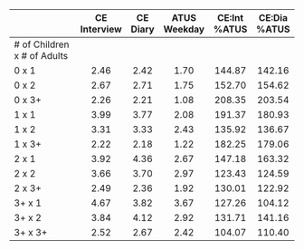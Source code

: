 
|                      | CE<br>Interview |  CE<br>Diary | ATUS<br>Weekday | CE:Int<br>%ATUS | CE:Dia<br>%ATUS |
| -------------------- | :----------: | :----------: | :----------: | :----------: | :----------: |
| # of Children x # of Adults |              |              |              |              |              |
| 0 x 1                |         2.46 |         2.42 |         1.70 |       144.87 |       142.16 |
| 0 x 2                |         2.67 |         2.71 |         1.75 |       152.70 |       154.62 |
| 0 x 3+               |         2.26 |         2.21 |         1.08 |       208.35 |       203.54 |
| 1 x 1                |         3.99 |         3.77 |         2.08 |       191.37 |       180.93 |
| 1 x 2                |         3.31 |         3.33 |         2.43 |       135.92 |       136.67 |
| 1 x 3+               |         2.22 |         2.18 |         1.22 |       182.25 |       179.06 |
| 2 x 1                |         3.92 |         4.36 |         2.67 |       147.18 |       163.32 |
| 2 x 2                |         3.66 |         3.70 |         2.97 |       123.43 |       124.59 |
| 2 x 3+               |         2.49 |         2.36 |         1.92 |       130.01 |       122.92 |
| 3+ x 1               |         4.67 |         3.82 |         3.67 |       127.26 |       104.12 |
| 3+ x 2               |         3.84 |         4.12 |         2.92 |       131.71 |       141.16 |
| 3+ x 3+              |         2.52 |         2.67 |         2.42 |       104.07 |       110.40 |

